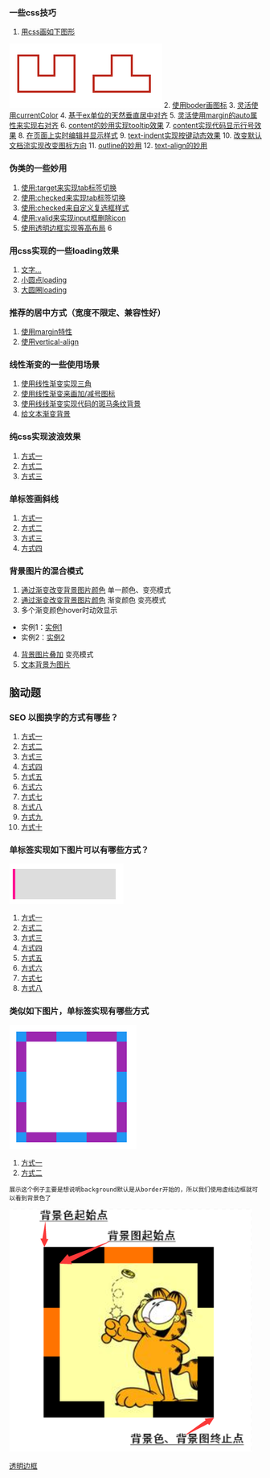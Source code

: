 ### 一些css技巧
1. [用css画如下图形](./css/world/01.html)

![image](./css/images/aotu.png)
2. [使用boder画图标](./css/world/03icon.html)
3. [灵活使用currentColor](./css/world/04currentcolor.html)
4. [基于ex单位的天然垂直居中对齐](./css/world/07ex.html)
5. [灵活使用margin的auto属性来实现右对齐](./css/world/08right.html)
6. [content的妙用实现tooltip效果](./css/tips/titlehover.html)
7. [content实现代码显示行号效果](./css/tips/showcode.html)
8. [在页面上实时编辑并显示样式](./css/tips/justintime.html)
9. [text-indent实现按键动态效果](http://localhost:8081/css/world/09text-indent.html)
10. [改变默认文档流实现改变图标方向](http://localhost:8081/css/world/10writing-mode-icon.html)
11. [outline的妙用](http://localhost:8081/css/world/11outline.html)
12. [text-align的妙用](http://localhost:8081/css/world/12text-align.html)
### 伪类的一些妙用
1. [使用:target来实现tab标签切换](./css/pseudo/01.html)
2. [使用:checked来实现tab标签切换](./css/pseudo/02.html)
3. [使用:checked来自定义复选框样式](./css/pseudo/03.html)
4. [使用:valid来实现input框删除icon](./css/world/05margin-valid.html)
5. [使用透明边框实现等高布局](./css/world/06equal-height.html)
6
### 用css实现的一些loading效果
1. [文字...](./css/world/02loading.html)
2. [小圆点loading](./css/fragment/01loading.html)
3. [大圆圈loading](./css/fragment/05loading.html)

### 推荐的居中方式（宽度不限定、兼容性好）
1. [使用margin特性](./css/center/03.html)
2. [使用vertical-align](./css/center/02.html)

### 线性渐变的一些使用场景
1. [使用线性渐变实现三角](./css/linear-gradient/01tri.html)
2. [使用线性渐变来画加/减号图标](./css/linear-gradient/02plus.html)
3. [使用线线渐变实现代码的斑马条纹背景](./css/linear-gradient/03zebra-lines.html)
4. [给文本渐变背景](./css/fragment/06text.html)
### 纯css实现波浪效果
1. [方式一](./css/wave/01.html)
2. [方式二](./css/wave/02.html)
3. [方式三](./css/wave/03.html)

### 单标签画斜线
1. [方式一](./css/slash/01.html)
2. [方式二](./css/slash/02.html)
3. [方式三](./css/slash/03.html)
4. [方式四](./css/slash/04.html)

### 背景图片的混合模式
1. [通过渐变改变背景图片颜色](./css/changeColor/01.html) 单一颜色、变亮模式
2. [通过渐变改变背景图片颜色](./css/changeColor/02.html) 渐变颜色 变亮模式
3. 多个渐变颜色hover时动效显示
-  实例1：[实例1](./css/changeColor/05.html)
-  实例2：[实例2](./css/changeColor/04.html)
4. [背景图片叠加](./css/changeColor/03.html)   变亮模式
5. [文本背景为图片](./css/changeColor/06.html)
## 脑动题
### SEO 以图换字的方式有哪些？
1. [方式一](./css/seo-css/01.html)
2. [方式二](./css/seo-css/02.html)
3. [方式三](./css/seo-css/03.html)
4. [方式四](./css/seo-css/04.html)
5. [方式五](./css/seo-css/05.html)
6. [方式六](./css/seo-css/06.html)
7. [方式七](./css/seo-css/07.html)
8. [方式八](./css/seo-css/08.html)
9. [方式九](./css/seo-css/09.html)
10. [方式十](./css/seo-css/10.html)
### 单标签实现如下图片可以有哪些方式？
![image](./css/images/01single.png)
1. [方式一](./css/single/01.html)
2. [方式二](./css/single/02.html)
3. [方式三](./css/single/03.html)
4. [方式四](./css/single/04.html)
5. [方式五](./css/single/05.html)
6. [方式六](./css/single/06.html)
7. [方式七](./css/single/07.html)
8. [方式八](./css/single/08.html)
### 类似如下图片，单标签实现有哪些方式
![image](./css/images/square.png)
1. [方式一](./css/square/01.html)
2. [方式二](./css/square/02.html)

```
展示这个例子主要是想说明background默认是从border开始的，所以我们使用虚线边框就可以看到背景色了
```

![image](./css/images/position.png)

[透明边框](./css/square/03.html)